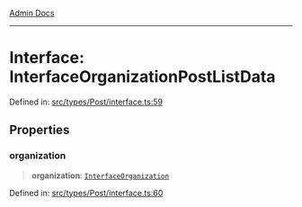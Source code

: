 [Admin Docs](/)

***

# Interface: InterfaceOrganizationPostListData

Defined in: [src/types/Post/interface.ts:59](https://github.com/PalisadoesFoundation/talawa-admin/blob/main/src/types/Post/interface.ts#L59)

## Properties

### organization

> **organization**: [`InterfaceOrganization`](InterfaceOrganization.md)

Defined in: [src/types/Post/interface.ts:60](https://github.com/PalisadoesFoundation/talawa-admin/blob/main/src/types/Post/interface.ts#L60)

